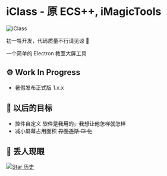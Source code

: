 # iClass - 原 ECS++, iMagicTools

![iClass](https://pic.imgdd.cc/item/67e3fa87218de299ca987621.png)

初一牲开发，代码质量不行请见谅 🌹

一个简单的 Electron 教室大屏工具

## ⚙ Work In Progress
- 暑假发布正式版 1.x.x

## 📝 以后的目标

- 控件自定义 ~~软件是我用的，我想让他怎样就怎样~~
- 减小屏幕占用面积 ~~界面逐渐 CI 化~~

## 🤣 丢人现眼

[![Star 历史](https://starchart.cc/gpuawa/iClass.svg?variant=adaptive)](https://starchart.cc/gpuawa/iClass)
